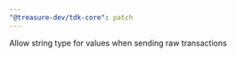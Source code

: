 ```yaml
---
"@treasure-dev/tdk-core": patch
---
```


Allow string type for values when sending raw transactions
